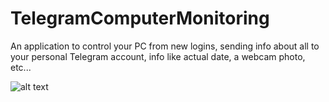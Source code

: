 # TelegramComputerMonitoring
An application to control your PC from new logins, sending info about all to your personal Telegram account, info like actual date, a webcam photo, etc...

![alt text](https://i.gyazo.com/e91dbcbf220ec0234ce38dd75e51db8e.png)
